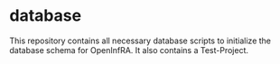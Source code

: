 # database
This repository contains all necessary database scripts to initialize the database schema for OpenInfRA. It also contains a Test-Project.
